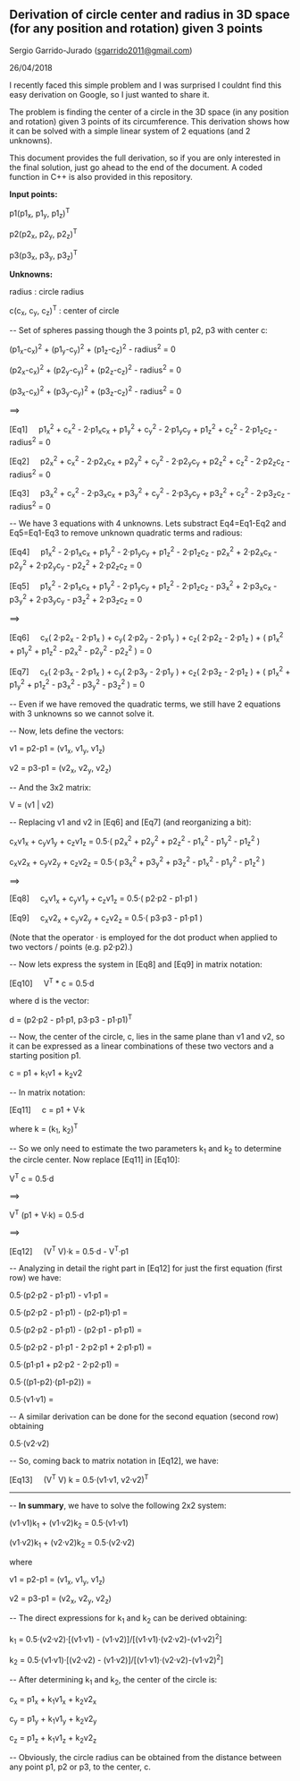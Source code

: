 Derivation of circle center and radius in 3D space (for any position and rotation) given 3 points
-----

Sergio Garrido-Jurado (sgarrido2011@gmail.com)

26/04/2018

I recently faced this simple problem and I was surprised I couldnt find this easy derivation on Google, so I just wanted to share it.

The problem is finding the center of a circle in the 3D space (in any position and rotation) given 3 points of its circumference. This derivation shows how it can be solved with a simple linear system of 2 equations (and 2 unknowns).

This document provides the full derivation, so if you are only interested in the final solution, just go ahead to the end of the document. A coded function in C++ is also provided in this repository.


__Input points:__

  p1(p1<sub>x</sub>, p1<sub>y</sub>, p1<sub>z</sub>)<sup>T</sup>
  
  p2(p2<sub>x</sub>, p2<sub>y</sub>, p2<sub>z</sub>)<sup>T</sup>
  
  p3(p3<sub>x</sub>, p3<sub>y</sub>, p3<sub>z</sub>)<sup>T</sup>
  
__Unknowns:__

  radius : circle radius
  
  c(c<sub>x</sub>, c<sub>y</sub>, c<sub>z</sub>)<sup>T</sup> : center of circle
  
  
   
  
-- Set of spheres passing though the 3 points p1, p2, p3 with center c:

  (p1<sub>x</sub>-c<sub>x</sub>)<sup>2</sup> + (p1<sub>y</sub>-c<sub>y</sub>)<sup>2</sup> + (p1<sub>z</sub>-c<sub>z</sub>)<sup>2</sup> - radius<sup>2</sup> = 0
  
  (p2<sub>x</sub>-c<sub>x</sub>)<sup>2</sup> + (p2<sub>y</sub>-c<sub>y</sub>)<sup>2</sup> + (p2<sub>z</sub>-c<sub>z</sub>)<sup>2</sup> - radius<sup>2</sup> = 0
  
  (p3<sub>x</sub>-c<sub>x</sub>)<sup>2</sup> + (p3<sub>y</sub>-c<sub>y</sub>)<sup>2</sup> + (p3<sub>z</sub>-c<sub>z</sub>)<sup>2</sup> - radius<sup>2</sup> = 0

==>

[Eq1]&nbsp;&nbsp;&nbsp;&nbsp;  p1<sub>x</sub><sup>2</sup> + c<sub>x</sub><sup>2</sup> - 2·p1<sub>x</sub>c<sub>x</sub> + p1<sub>y</sub><sup>2</sup> + c<sub>y</sub><sup>2</sup> - 2·p1<sub>y</sub>c<sub>y</sub> + p1<sub>z</sub><sup>2</sup> + c<sub>z</sub><sup>2</sup> - 2·p1<sub>z</sub>c<sub>z</sub> - radius<sup>2</sup> = 0
  
[Eq2]&nbsp;&nbsp;&nbsp;&nbsp;  p2<sub>x</sub><sup>2</sup> + c<sub>x</sub><sup>2</sup> - 2·p2<sub>x</sub>c<sub>x</sub> + p2<sub>y</sub><sup>2</sup> + c<sub>y</sub><sup>2</sup> - 2·p2<sub>y</sub>c<sub>y</sub> + p2<sub>z</sub><sup>2</sup> + c<sub>z</sub><sup>2</sup> - 2·p2<sub>z</sub>c<sub>z</sub> - radius<sup>2</sup> = 0
  
[Eq3]&nbsp;&nbsp;&nbsp;&nbsp;  p3<sub>x</sub><sup>2</sup> + c<sub>x</sub><sup>2</sup> - 2·p3<sub>x</sub>c<sub>x</sub> + p3<sub>y</sub><sup>2</sup> + c<sub>y</sub><sup>2</sup> - 2·p3<sub>y</sub>c<sub>y</sub> + p3<sub>z</sub><sup>2</sup> + c<sub>z</sub><sup>2</sup> - 2·p3<sub>z</sub>c<sub>z</sub> - radius<sup>2</sup> = 0


-- We have 3 equations with 4 unknowns. Lets substract Eq4=Eq1-Eq2 and Eq5=Eq1-Eq3 to remove unknown quadratic terms and radious:


[Eq4]&nbsp;&nbsp;&nbsp;&nbsp;  p1<sub>x</sub><sup>2</sup> - 2·p1<sub>x</sub>c<sub>x</sub> + p1<sub>y</sub><sup>2</sup> - 2·p1<sub>y</sub>c<sub>y</sub> + p1<sub>z</sub><sup>2</sup> - 2·p1<sub>z</sub>c<sub>z</sub> - p2<sub>x</sub><sup>2</sup> + 2·p2<sub>x</sub>c<sub>x</sub> - p2<sub>y</sub><sup>2</sup> + 2·p2<sub>y</sub>c<sub>y</sub> - p2<sub>z</sub><sup>2</sup> + 2·p2<sub>z</sub>c<sub>z</sub> = 0

[Eq5]&nbsp;&nbsp;&nbsp;&nbsp;  p1<sub>x</sub><sup>2</sup> - 2·p1<sub>x</sub>c<sub>x</sub> + p1<sub>y</sub><sup>2</sup> - 2·p1<sub>y</sub>c<sub>y</sub> + p1<sub>z</sub><sup>2</sup> - 2·p1<sub>z</sub>c<sub>z</sub> - p3<sub>x</sub><sup>2</sup> + 2·p3<sub>x</sub>c<sub>x</sub> - p3<sub>y</sub><sup>2</sup> + 2·p3<sub>y</sub>c<sub>y</sub> - p3<sub>z</sub><sup>2</sup> + 2·p3<sub>z</sub>c<sub>z</sub> = 0

==>

[Eq6]&nbsp;&nbsp;&nbsp;&nbsp; c<sub>x</sub>( 2·p2<sub>x</sub> - 2·p1<sub>x</sub> ) + c<sub>y</sub>( 2·p2<sub>y</sub> - 2·p1<sub>y</sub> ) + c<sub>z</sub>( 2·p2<sub>z</sub> - 2·p1<sub>z</sub> ) + ( p1<sub>x</sub><sup>2</sup> + p1<sub>y</sub><sup>2</sup> + p1<sub>z</sub><sup>2</sup> - p2<sub>x</sub><sup>2</sup> - p2<sub>y</sub><sup>2</sup> - p2<sub>z</sub><sup>2</sup> ) = 0

[Eq7]&nbsp;&nbsp;&nbsp;&nbsp; c<sub>x</sub>( 2·p3<sub>x</sub> - 2·p1<sub>x</sub> ) + c<sub>y</sub>( 2·p3<sub>y</sub> - 2·p1<sub>y</sub> ) + c<sub>z</sub>( 2·p3<sub>z</sub> - 2·p1<sub>z</sub> ) + ( p1<sub>x</sub><sup>2</sup> + p1<sub>y</sub><sup>2</sup> + p1<sub>z</sub><sup>2</sup> - p3<sub>x</sub><sup>2</sup> - p3<sub>y</sub><sup>2</sup> - p3<sub>z</sub><sup>2</sup> ) = 0

  
-- Even if we have removed the quadratic terms, we still have 2 equations with 3 unknowns so we cannot solve it. 

-- Now, lets define the vectors:  

  v1 = p2-p1 = (v1<sub>x</sub>, v1<sub>y</sub>, v1<sub>z</sub>)
  
  v2 = p3-p1 = (v2<sub>x</sub>, v2<sub>y</sub>, v2<sub>z</sub>)

-- And the 3x2 matrix:

  V = (v1 | v2)

-- Replacing v1 and v2 in [Eq6] and [Eq7] (and reorganizing a bit):

  c<sub>x</sub>v1<sub>x</sub> + c<sub>y</sub>v1<sub>y</sub> + c<sub>z</sub>v1<sub>z</sub> = 0.5·( p2<sub>x</sub><sup>2</sup> + p2<sub>y</sub><sup>2</sup> + p2<sub>z</sub><sup>2</sup> - p1<sub>x</sub><sup>2</sup> - p1<sub>y</sub><sup>2</sup> - p1<sub>z</sub><sup>2</sup> )

  c<sub>x</sub>v2<sub>x</sub> + c<sub>y</sub>v2<sub>y</sub> + c<sub>z</sub>v2<sub>z</sub> = 0.5·( p3<sub>x</sub><sup>2</sup> + p3<sub>y</sub><sup>2</sup> + p3<sub>z</sub><sup>2</sup> - p1<sub>x</sub><sup>2</sup> - p1<sub>y</sub><sup>2</sup> - p1<sub>z</sub><sup>2</sup> )

  ==>

  [Eq8]&nbsp;&nbsp;&nbsp;&nbsp;  c<sub>x</sub>v1<sub>x</sub> + c<sub>y</sub>v1<sub>y</sub> + c<sub>z</sub>v1<sub>z</sub> = 0.5·( p2·p2 - p1·p1 )

  [Eq9]&nbsp;&nbsp;&nbsp;&nbsp;  c<sub>x</sub>v2<sub>x</sub> + c<sub>y</sub>v2<sub>y</sub> + c<sub>z</sub>v2<sub>z</sub> = 0.5·( p3·p3 - p1·p1 )

(Note that the operator · is employed for the dot product when applied to two vectors / points (e.g. p2·p2).)

-- Now lets express the system in [Eq8] and [Eq9] in matrix notation:

  [Eq10]&nbsp;&nbsp;&nbsp;&nbsp;  V<sup>T</sup> * c = 0.5·d

where d is the vector:

  d = (p2·p2 - p1·p1, p3·p3 - p1·p1)<sup>T</sup>

-- Now, the center of the circle, c, lies in the same plane than v1 and v2, so it can be expressed as a linear combinations of these two vectors and a starting position p1.

  c = p1 + k<sub>1</sub>v1 + k<sub>2</sub>v2

-- In matrix notation:

[Eq11]&nbsp;&nbsp;&nbsp;&nbsp;  c = p1 + V·k

where k = (k<sub>1</sub>, k<sub>2</sub>)<sup>T</sup>

-- So we only need to estimate the two parameters k<sub>1</sub> and k<sub>2</sub> to determine the circle center. Now replace [Eq11] in [Eq10]:

  V<sup>T</sup> c = 0.5·d

==>

  V<sup>T</sup> (p1 + V·k) = 0.5·d

==>

  [Eq12]&nbsp;&nbsp;&nbsp;&nbsp;  (V<sup>T</sup> V)·k = 0.5·d - V<sup>T</sup>·p1

-- Analyzing in detail the right part in [Eq12] for just the first equation (first row) we have:

0.5·(p2·p2 - p1·p1) - v1·p1 =

0.5·(p2·p2 - p1·p1) - (p2-p1)·p1 =

0.5·(p2·p2 - p1·p1) - (p2·p1 - p1·p1) =

0.5·(p2·p2 - p1·p1 - 2·p2·p1 + 2·p1·p1) =

0.5·(p1·p1 + p2·p2 - 2·p2·p1) =

0.5·((p1-p2)·(p1-p2)) =

0.5·(v1·v1) =

-- A similar derivation can be done for the second equation (second row) obtaining

0.5·(v2·v2)

-- So, coming back to matrix notation in [Eq12], we have:

  [Eq13]&nbsp;&nbsp;&nbsp;&nbsp;  (V<sup>T</sup> V) k = 0.5·(v1·v1,  v2·v2)<sup>T</sup>


*************

-- **In summary**, we have to solve the following 2x2 system:

(v1·v1)k<sub>1</sub> + (v1·v2)k<sub>2</sub> = 0.5·(v1·v1)

(v1·v2)k<sub>1</sub> + (v2·v2)k<sub>2</sub> = 0.5·(v2·v2)

where

  v1 = p2-p1 = (v1<sub>x</sub>, v1<sub>y</sub>, v1<sub>z</sub>)
  
  v2 = p3-p1 = (v2<sub>x</sub>, v2<sub>y</sub>, v2<sub>z</sub>)
  
-- The direct expressions for k<sub>1</sub> and k<sub>2</sub> can be derived obtaining:

k<sub>1</sub> = 0.5·(v2·v2)·[(v1·v1) - (v1·v2)]/[(v1·v1)·(v2·v2)-(v1·v2)<sup>2</sup>]

k<sub>2</sub> = 0.5·(v1·v1)·[(v2·v2) - (v1·v2)]/[(v1·v1)·(v2·v2)-(v1·v2)<sup>2</sup>]

-- After determining k<sub>1</sub> and k<sub>2</sub>, the center of the circle is:

c<sub>x</sub> = p1<sub>x</sub> + k<sub>1</sub>v1<sub>x</sub> + k<sub>2</sub>v2<sub>x</sub>

c<sub>y</sub> = p1<sub>y</sub> + k<sub>1</sub>v1<sub>y</sub> + k<sub>2</sub>v2<sub>y</sub>

c<sub>z</sub> = p1<sub>z</sub> + k<sub>1</sub>v1<sub>z</sub> + k<sub>2</sub>v2<sub>z</sub>

-- Obviously, the circle radius can be obtained from the distance between any point p1, p2 or p3, to the center, c.
